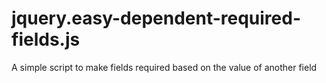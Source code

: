 jquery.easy-dependent-required-fields.js
========================================

A simple script to make fields required based on the value of another field